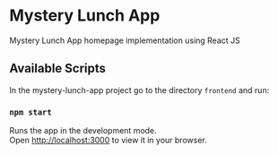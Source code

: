 # Mystery Lunch App

Mystery Lunch App homepage implementation using React JS

## Available Scripts

In the mystery-lunch-app project go to the directory `frontend` and run:

### `npm start`

Runs the app in the development mode.\
Open [http://localhost:3000](http://localhost:3000) to view it in your browser.
